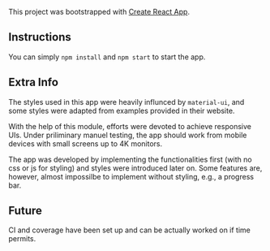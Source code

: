 This project was bootstrapped with [Create React App](https://github.com/facebookincubator/create-react-app).

## Instructions

You can simply `npm install` and `npm start` to start the app.

## Extra Info

The styles used in this app were heavily influnced by `material-ui`, and some styles were adapted from examples provided in their website.

With the help of this module, efforts were devoted to achieve responsive UIs. Under priliminary manuel testing, the app
should work from mobile devices with small screens up to 4K monitors.

The app was developed by implementing the functionalities first (with no css or js for styling) and styles were introduced later on. Some features are, however, almost impossilbe to implement without styling, e.g., a progress bar.

## Future

CI and coverage have been set up and can be actually worked on if time permits.

